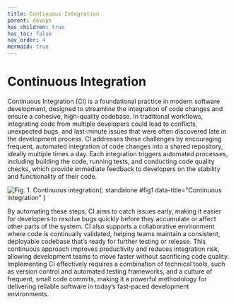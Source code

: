 ```yaml
---
title: Continuous Integration
parent: devops
has_children: true
has_toc: false
nav_order: 4
mermaid: true
---
```


# Continuous Integration

Continuous Integration (CI) is a foundational practice in modern software development, designed to streamline 
the integration of code changes and ensure a cohesive, high-quality codebase. In traditional workflows, 
integrating code from multiple developers could lead to conflicts, unexpected bugs, and last-minute issues 
that were often discovered late in the development process. CI addresses these challenges by encouraging 
frequent, automated integration of code changes into a shared repository, ideally multiple times a day. 
Each integration triggers automated processes, including building the code, running tests, and conducting 
code quality checks, which provide immediate feedback to developers on the stability and functionality of 
their code.

![Fig. 1. Continuous integration](images/CI.gif){: standalone #fig1 data-title="Continuous integration" }

By automating these steps, CI aims to catch issues early, making it easier for developers to resolve bugs 
quickly before they accumulate or affect other parts of the system. CI also supports a collaborative 
environment where code is continually validated, helping teams maintain a consistent, deployable codebase 
that’s ready for further testing or release. This continuous approach improves productivity and reduces 
integration risk, allowing development teams to move faster without sacrificing code quality. Implementing 
CI effectively requires a combination of technical tools, such as version control and automated testing 
frameworks, and a culture of frequent, small code commits, making it a powerful methodology for delivering 
reliable software in today’s fast-paced development environments.
